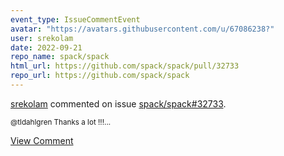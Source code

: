 ```yaml
---
event_type: IssueCommentEvent
avatar: "https://avatars.githubusercontent.com/u/67086238?"
user: srekolam
date: 2022-09-21
repo_name: spack/spack
html_url: https://github.com/spack/spack/pull/32733
repo_url: https://github.com/spack/spack
---
```


<a href='https://github.com/srekolam' target='_blank'>srekolam</a> commented on issue <a href='https://github.com/spack/spack/pull/32733' target='_blank'>spack/spack#32733</a>.

<small>@tldahlgren  Thanks a lot !!!...</small>

<a href='https://github.com/spack/spack/pull/32733' target='_blank'>View Comment</a>